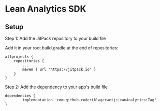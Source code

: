 # Lean Analytics SDK



## Setup

Step 1: Add the JitPack repository to your build file

Add it in your root build.gradle at the end of repositories:

	allprojects {
		repositories {
			...
			maven { url 'https://jitpack.io' }
		}
	}

Step 2: Add the dependency to your app's build file

	dependencies {
	        implementation 'com.github.roderiklagerweij:LeanAnalytics:Tag'
	}
	
	